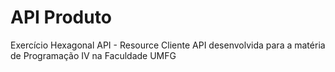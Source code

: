 # API Produto
Exercício Hexagonal API - Resource Cliente
API desenvolvida para a matéria de Programação IV na Faculdade UMFG
